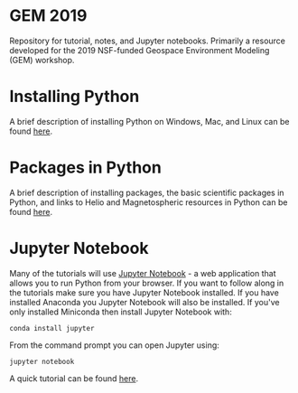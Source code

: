 # GEM 2019 
Repository for tutorial, notes, and Jupyter notebooks. Primarily a resource developed for the 2019 NSF-funded Geospace Environment Modeling (GEM) workshop.

# Installing Python
A brief description of installing Python on Windows, Mac, and Linux can be found [here][1].

# Packages in Python
A brief description of installing packages, the basic scientific packages in Python, and links to Helio and Magnetospheric resources in Python can be found [here][4].

# Jupyter Notebook
Many of the tutorials will use [Jupyter Notebook][2] - a web application that allows you to run Python from your browser. If you want to follow along in the tutorials make sure you have Jupyter Notebook installed. If you have installed Anaconda you Jupyter Notebook will also be installed. If you've only installed Miniconda then install Jupyter Notebook with:

```
conda install jupyter
```

From the command prompt you can open Jupyter using:

```
jupyter notebook
```

A quick tutorial can be found [here][3].


[1]:/PythonInstall.md
[2]:https://jupyter.org/
[3]:https://medium.com/codingthesmartway-com-blog/getting-started-with-jupyter-notebook-for-python-4e7082bd5d46
[4]:/PackageInstall.md
